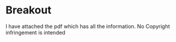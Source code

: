 # Breakout
I have attached the pdf which has all the information.
No Copyright infringement is intended
